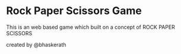 # Rock Paper Scissors Game
This is an web based game which built on a concept of ROCK PAPER SCISSORS

created by @bhaskerath
